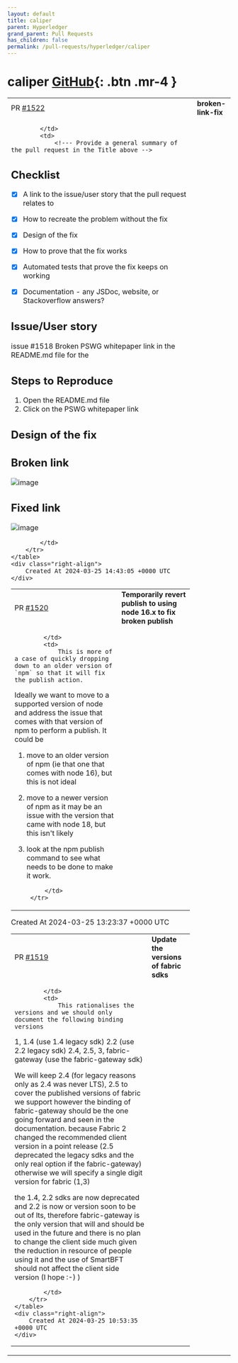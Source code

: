 ```yaml
---
layout: default
title: caliper
parent: Hyperledger
grand_parent: Pull Requests
has_children: false
permalink: /pull-requests/hyperledger/caliper
---
```


# caliper <span class="fs-3 right-align">[GitHub](https://github.com/hyperledger/caliper){: .btn .mr-4 }</span>


<div>
    <table>
        <tr>
            <td>
                PR <a href="https://github.com/hyperledger/caliper/pull/1522" class=".btn">#1522</a>
            </td>
            <td>
                <b>
                    broken-link-fix
                </b>
            </td>
        </tr>
        <tr>
            <td>
                
            </td>
            <td>
                <!--- Provide a general summary of the pull request in the Title above -->

## Checklist
 - [x]  A link to the issue/user story that the pull request relates to
 - [x]  How to recreate the problem without the fix
 - [x]  Design of the fix
 - [x]  How to prove that the fix works
 - [x]  Automated tests that prove the fix keeps on working
 - [x]  Documentation - any JSDoc, website, or Stackoverflow answers?


## Issue/User story
<!--- What issue / user story is this for -->
issue #1518
Broken PSWG whitepaper link in the README.md file for the 

## Steps to Reproduce
<!--- Provide a link to a live example, or an unambiguous set of steps to -->
<!--- reproduce this bug include code to reproduce, if relevant -->
1. Open the README.md file
2. Click on the PSWG whitepaper link



<!-- please include any links to issues here -->

## Design of the fix
<!-- Focus on why you designed this fix this way, and what was discounted. Do not describe just the code - we can read that! -->
## Broken link
![image](https://github.com/hyperledger/caliper/assets/132002655/6ca467a9-5a2e-41ce-9327-797fec4b332a)

## Fixed link
![image](https://github.com/hyperledger/caliper/assets/132002655/aac39f6e-b7d0-4e00-8461-8f9f13bb6ee2)




            </td>
        </tr>
    </table>
    <div class="right-align">
        Created At 2024-03-25 14:43:05 +0000 UTC
    </div>
</div>

<div>
    <table>
        <tr>
            <td>
                PR <a href="https://github.com/hyperledger/caliper/pull/1520" class=".btn">#1520</a>
            </td>
            <td>
                <b>
                    Temporarily revert publish to using node 16.x to fix broken publish
                </b>
            </td>
        </tr>
        <tr>
            <td>
                
            </td>
            <td>
                This is more of a case of quickly dropping down to an older version of `npm` so that it will fix the publish action.

Ideally we want to move to a supported version of node and address the issue that comes with that version of npm to perform a publish. It could be

1. move to an older version of npm (ie that one that comes with node 16), but this is not ideal
2. move to a newer version of npm as it may be an issue with the version that came with node 18, but this isn't likely
3. look at the npm publish command to see what needs to be done to make it work.


            </td>
        </tr>
    </table>
    <div class="right-align">
        Created At 2024-03-25 13:23:37 +0000 UTC
    </div>
</div>

<div>
    <table>
        <tr>
            <td>
                PR <a href="https://github.com/hyperledger/caliper/pull/1519" class=".btn">#1519</a>
            </td>
            <td>
                <b>
                    Update the versions of fabric sdks
                </b>
            </td>
        </tr>
        <tr>
            <td>
                
            </td>
            <td>
                This rationalises the versions and we should only document the following binding versions

1, 1.4 (use 1.4 legacy sdk)
2.2 (use 2.2 legacy sdk)
2.4, 2.5, 3, fabric-gateway (use the fabric-gateway sdk)

We will keep 2.4 (for legacy reasons only as 2.4 was never LTS), 2.5 to cover the published versions of fabric we support however the binding of fabric-gateway should be the one going forward and seen in the documentation.
because Fabric 2 changed the recommended client version in a point release (2.5 deprecated the legacy sdks and the only real option if the fabric-gateway) otherwise we will specify a single digit version for fabric (1,3)

the 1.4, 2.2 sdks are now deprecated and 2.2 is now or version soon to be out of lts, therefore fabric-gateway is the only version that will and should be used in the future and there is no plan to change the client side much given the reduction in resource of people using it and the use of SmartBFT should not affect the client side version (I hope :-) )



            </td>
        </tr>
    </table>
    <div class="right-align">
        Created At 2024-03-25 10:53:35 +0000 UTC
    </div>
</div>

